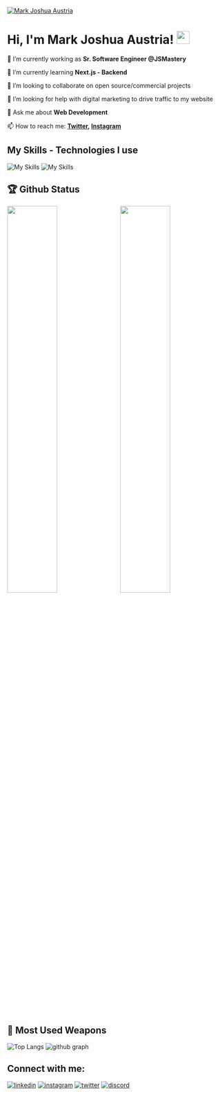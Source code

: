 [![Mark Joshua Austria](https://media.licdn.com/dms/image/v2/D5616AQGkGPzwF5mLDA/profile-displaybackgroundimage-shrink_350_1400/B56ZbIlQQkH0AY-/0/1747121932358?e=1752710400&v=beta&t=LX8ArjSTzOWp1VIyRZEgVz7R-l7qjeaE8I5-qoKVYxM)](https://www.markaustria.com)

# Hi, I'm Mark Joshua Austria! <img src="https://raw.githubusercontent.com/MartinHeinz/MartinHeinz/master/wave.gif" width="30px" height="30px">


🔭 I’m currently working as **Sr. Software Engineer @JSMastery**

🌱 I’m currently learning **Next.js - Backend**

👯 I’m looking to collaborate on open source/commercial projects

🤔 I’m looking for help with digital marketing to drive traffic to my website

💬 Ask me about **Web Development**

📫 How to reach me: **[Twitter](https://twitter.com/jsmasterypro), [Instagram](https://instagram.com/javascriptmastery)**

## My Skills - Technologies I use

![My Skills](https://skillicons.dev/icons?i=js,ts,react,next,redux,tailwind,materialui,nodejs,expressjs,mongodb,jest,git,github,vercel,netlify)
![My Skills](https://skillicons.dev/icons?i=html,css,supabase,sass,firebase,gulp,heroku,mysql,bootstrap,vscode,bash,redis,figma,threejs,linux)

## 🏆 Github Status

<img  src="https://github-stats-lemon.vercel.app/api?username=adrianhajdin&show_icons=true&hide_border=true&theme=tokyonight" width="48%" align="right" >
<img  src="https://github-readme-streak-stats.herokuapp.com/?user=adrianhajdin&theme=tokyonight" width="48%" >

## 🌟 Most Used Weapons

![Top Langs](https://github-readme-stats.vercel.app/api/top-langs?username=adrianhajdin&show_icons=true&locale=en&layout=compact&theme=tokyonight)
![github graph](https://github-readme-activity-graph.vercel.app/graph?username=adrianhajdin&theme=react-dark)

## Connect with me:

[![linkedin](https://skillicons.dev/icons?i=linkedin)](https://jsmastery.pro)
[![instagram](https://skillicons.dev/icons?i=instagram)](https://jsmastery.pro)
[![twitter](https://skillicons.dev/icons?i=twitter)](https://jsmastery.pro)
[![discord](https://skillicons.dev/icons?i=discord)](https://jsmastery.pro)
